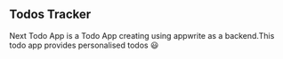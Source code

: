 ## Todos Tracker

Next Todo App is a Todo App creating using appwrite as a backend.This todo app provides personalised todos 😃